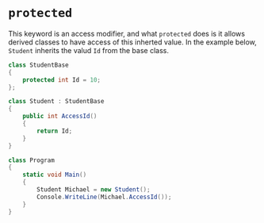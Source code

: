 # `protected`

This keyword is an access modifier, and what `protected` does is it allows derived classes to have
access of this inherted value. In the example below, `Student` inherits the valud `Id` from
the base class.

```cs
class StudentBase
{
    protected int Id = 10;
};

class Student : StudentBase
{
    public int AccessId()
    {
        return Id;
    }
}

class Program
{
    static void Main()
    {
        Student Michael = new Student();
        Console.WriteLine(Michael.AccessId());
    }
}
```